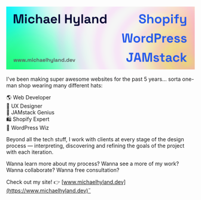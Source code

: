 ![Michael Hyland — Web Developer](/github-card.png)

I've been making super awesome websites for the past 5 years... sorta one-man shop wearing many different hats: 

🌎 Web Developer\
🎨 UX Designer\
🍦 JAMstack Genius\
🛍️ Shopify Expert\
🔮 WordPress Wiz

Beyond all the tech stuff, I work with clients at every stage of the design process — interpreting, discovering and refining the goals of the project with each iteration. 

Wanna learn more about my process? Wanna see a more of my work? Wanna collaborate? Wanna free consultation?

Check out my site! 👉 [www.michaelhyland.dev](https://www.michaelhyland.dev)˝